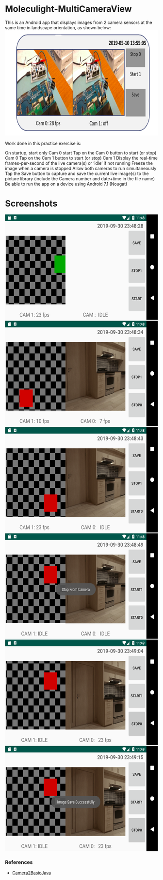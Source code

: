 # Moleculight-MultiCameraView

This is an Android app that displays images from 2 camera sensors at the same time in landscape orientation, as shown below:
<img src="/screenshots/Screenshot from 2019-09-26 20-24-09.png" width="615" height="346" alt="Screenshot"/> 


Work done in this practice exercise is:

On startup, start only Cam 0 start
Tap on the Cam 0 button to start (or stop) Cam 0
Tap on the Cam 1 button to start (or stop) Cam 1
Display the real-time frames-per-second of the live camera(s) or ‘idle’ if not running
Freeze the image when a camera is stopped
Allow both cameras to run simultaneously
Tap the Save button to capture and save the current live image(s) to the picture library (include the
Camera number and date+time in the file name)
Be able to run the app on a device using Android 7.1 (Nougat)

# Screenshots

<img src="/screenshots/Screenshot_1569901709.png" width="615" height="346" alt="Screenshot"/> 
<img src="/screenshots/Screenshot_1569901715.png" width="615" height="346" alt="Screenshot"/> 
<img src="/screenshots/Screenshot_1569901724.png" width="615" height="346" alt="Screenshot"/> 
<img src="/screenshots/Screenshot_1569901730.png" width="615" height="346" alt="Screenshot"/> 
<img src="/screenshots/Screenshot_1569901746.png" width="615" height="346" alt="Screenshot"/> 
<img src="/screenshots/Screenshot_1569901756.png" width="615" height="346" alt="Screenshot"/> 

### References

* [Camera2BasicJava](https://github.com/android/camera-samples/tree/master/Camera2BasicJava)
